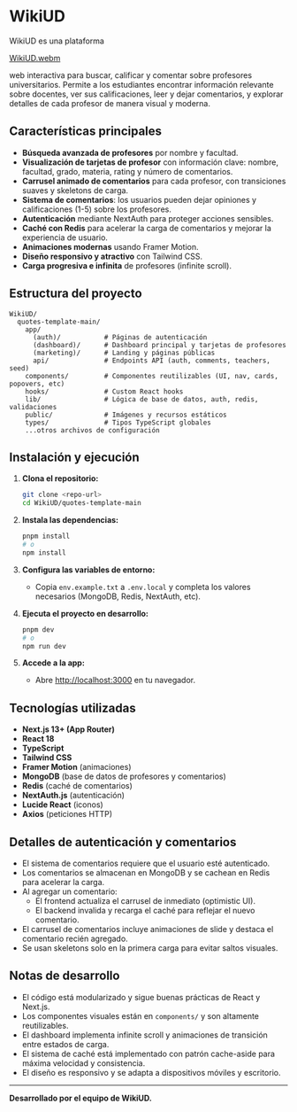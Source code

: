 # WikiUD

WikiUD es una plataforma 

[WikiUD.webm](https://github.com/user-attachments/assets/8d236db5-cb0b-4aa9-a726-ddf1cb013f68)

web interactiva para buscar, calificar y comentar sobre profesores universitarios. Permite a los estudiantes encontrar información relevante sobre docentes, ver sus calificaciones, leer y dejar comentarios, y explorar detalles de cada profesor de manera visual y moderna.

## Características principales

- **Búsqueda avanzada de profesores** por nombre y facultad.
- **Visualización de tarjetas de profesor** con información clave: nombre, facultad, grado, materia, rating y número de comentarios.
- **Carrusel animado de comentarios** para cada profesor, con transiciones suaves y skeletons de carga.
- **Sistema de comentarios**: los usuarios pueden dejar opiniones y calificaciones (1-5) sobre los profesores.
- **Autenticación** mediante NextAuth para proteger acciones sensibles.
- **Caché con Redis** para acelerar la carga de comentarios y mejorar la experiencia de usuario.
- **Animaciones modernas** usando Framer Motion.
- **Diseño responsivo y atractivo** con Tailwind CSS.
- **Carga progresiva e infinita** de profesores (infinite scroll).

## Estructura del proyecto

```
WikiUD/
  quotes-template-main/
    app/
      (auth)/           # Páginas de autenticación
      (dashboard)/      # Dashboard principal y tarjetas de profesores
      (marketing)/      # Landing y páginas públicas
      api/              # Endpoints API (auth, comments, teachers, seed)
    components/         # Componentes reutilizables (UI, nav, cards, popovers, etc)
    hooks/              # Custom React hooks
    lib/                # Lógica de base de datos, auth, redis, validaciones
    public/             # Imágenes y recursos estáticos
    types/              # Tipos TypeScript globales
    ...otros archivos de configuración
```

## Instalación y ejecución

1. **Clona el repositorio:**
   ```bash
   git clone <repo-url>
   cd WikiUD/quotes-template-main
   ```
2. **Instala las dependencias:**
   ```bash
   pnpm install
   # o
   npm install
   ```
3. **Configura las variables de entorno:**
   - Copia `env.example.txt` a `.env.local` y completa los valores necesarios (MongoDB, Redis, NextAuth, etc).

4. **Ejecuta el proyecto en desarrollo:**
   ```bash
   pnpm dev
   # o
   npm run dev
   ```
5. **Accede a la app:**
   - Abre [http://localhost:3000](http://localhost:3000) en tu navegador.

## Tecnologías utilizadas

- **Next.js 13+ (App Router)**
- **React 18**
- **TypeScript**
- **Tailwind CSS**
- **Framer Motion** (animaciones)
- **MongoDB** (base de datos de profesores y comentarios)
- **Redis** (caché de comentarios)
- **NextAuth.js** (autenticación)
- **Lucide React** (iconos)
- **Axios** (peticiones HTTP)

## Detalles de autenticación y comentarios

- El sistema de comentarios requiere que el usuario esté autenticado.
- Los comentarios se almacenan en MongoDB y se cachean en Redis para acelerar la carga.
- Al agregar un comentario:
  - El frontend actualiza el carrusel de inmediato (optimistic UI).
  - El backend invalida y recarga el caché para reflejar el nuevo comentario.
- El carrusel de comentarios incluye animaciones de slide y destaca el comentario recién agregado.
- Se usan skeletons solo en la primera carga para evitar saltos visuales.

## Notas de desarrollo

- El código está modularizado y sigue buenas prácticas de React y Next.js.
- Los componentes visuales están en `components/` y son altamente reutilizables.
- El dashboard implementa infinite scroll y animaciones de transición entre estados de carga.
- El sistema de caché está implementado con patrón cache-aside para máxima velocidad y consistencia.
- El diseño es responsivo y se adapta a dispositivos móviles y escritorio.

---

**Desarrollado por el equipo de WikiUD.**
